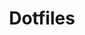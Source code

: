 ---
layout: page
title: "Dotfiles"
# What topic does this page belong to?
group: extratations
# Relative ordering of lessons within a topic
order: 7
redirect_to: ./dotfiles.pdf
---